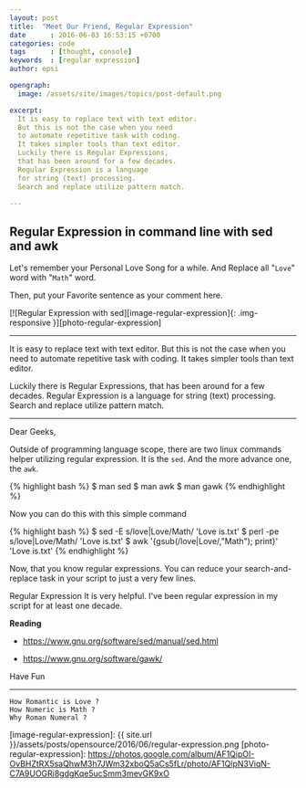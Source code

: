 ```yaml
---
layout: post
title:  "Meet Our Friend, Regular Expression"
date      : 2016-06-03 16:53:15 +0700
categories: code
tags      : [thought, console]
keywords  : [regular expression]
author: epsi

opengraph:
  image: /assets/site/images/topics/post-default.png

excerpt:
  It is easy to replace text with text editor.
  But this is not the case when you need
  to automate repetitive task with coding.
  It takes simpler tools than text editor.
  Luckily there is Regular Expressions,
  that has been around for a few decades.
  Regular Expression is a language
  for string (text) processing.
  Search and replace utilize pattern match.

---
```


## Regular Expression in command line with sed and awk

Let's remember your Personal Love Song for a while.
And Replace all "<code>Love</code>" word with "<code>Math</code>" word.

Then, put your Favorite sentence
as your comment here.

[![Regular Expression with sed][image-regular-expression]{: .img-responsive }][photo-regular-expression]

-- -- --

It is easy to replace text with text editor.
But this is not the case when you need
to automate repetitive task with coding.
It takes simpler tools than text editor.

Luckily there is Regular Expressions,
that has been around for a few decades.
Regular Expression is a language
for string (text) processing.
Search and replace utilize pattern match.

-- -- --

Dear Geeks,

Outside of programming language scope,
there are two linux commands helper
utilizing regular expression.
It is the <code>sed</code>.
And the more advance one, the <code>awk</code>.

{% highlight bash %}
 $ man sed
 $ man awk
 $ man gawk
{% endhighlight %}

Now you can do this with this simple command

{% highlight bash %}
 $ sed -E s/love\|Love/Math/ 'Love is.txt'
 $ perl -pe s/love\|Love/Math/ 'Love is.txt'
 $ awk '{gsub(/love|Love/,"Math"); print}' 'Love is.txt'
{% endhighlight %}

Now, that you know regular expressions.
You can reduce your search-and-replace task
in your script to just a very few lines.

Regular Expression It is very helpful.
I've been regular expression in my script
for at least one decade.

**Reading**

* <https://www.gnu.org/software/sed/manual/sed.html>

* <https://www.gnu.org/software/gawk/>

Have Fun 

-- -- --

	How Romantic is Love ?
	How Numeric is Math ?
	Why Roman Numeral ?


[//]: <> ( -- -- -- links below -- -- -- )

[image-regular-expression]: {{ site.url }}/assets/posts/opensource/2016/06/regular-expression.png
[photo-regular-expression]: https://photos.google.com/album/AF1QipOI-OvBHZtRX5saQhwM3h7JWm32xboQ5aCs5fLr/photo/AF1QipN3ViqN-C7A9UOGRi8gdgKqe5ucSmm3mevGK9xO
